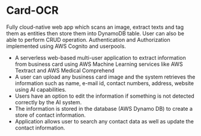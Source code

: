 # Card-OCR
Fully cloud-native web app which scans an image, extract texts and tag them as entities then store them into DynamoDB table. User can also be able to perform CRUD operation. Authentication and Authorization implemented using AWS Cognito and userpools. 

- A serverless web-based multi-user application to extract information from business card using AWS Machine Learning services like AWS Textract and AWS Medical Comprehend
- A user can upload any business card image and the system retrieves the information such as name, e-mail id, contact numbers, address, website using AI capabilities.
- Users have an option to edit the information if something is not detected correctly by the AI system.
- The information is stored in the database (AWS Dynamo DB) to create a store of contact information.
- Application allows user to search any contact data as well as update the contact information.
